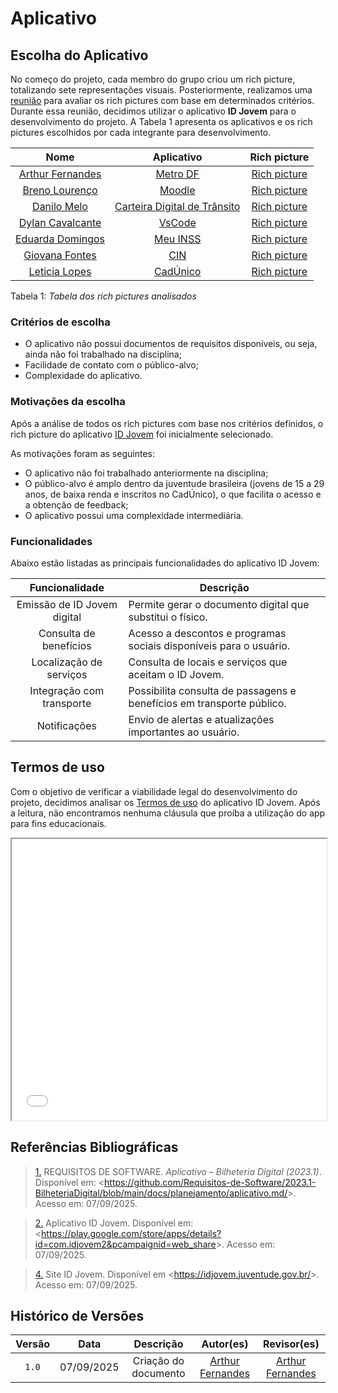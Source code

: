 # Aplicativo

## Escolha do Aplicativo

No começo do projeto, cada membro do grupo criou um rich picture, totalizando sete representações visuais. Posteriormente, realizamos uma [reunião](../../Atas/ata_01) para avaliar os rich pictures com base em determinados critérios. Durante essa reunião, decidimos utilizar o aplicativo **ID Jovem** para o desenvolvimento do projeto. A Tabela 1 apresenta os aplicativos e os rich pictures escolhidos por cada integrante para desenvolvimento.

|                          Nome                           |                                                Aplicativo                                                 |                                 Rich picture                                 |
| :-----------------------------------------------------: | :-------------------------------------------------------------------------------------------------------: | :--------------------------------------------------------------------------: |
| [Arthur Fernandes](https://www.google.com/search?q=%23) |           [Metro DF](https://play.google.com/store/apps/details?id=br.gov.df.metroapp&hl=pt_BR)           |  [Rich picture](../assets/rich-pictures-analisados/Rich-Picture-Arthur.png)  |
|  [Breno Lourenço](https://www.google.com/search?q=%23)  |         [Moodle](https://play.google.com/store/apps/details?id=com.moodle.moodlemobile&hl=pt_BR)          |  [Rich picture](../assets/rich-pictures-analisados/Rich-Picture-Breno.jpg)   |
|   [Danilo Melo](https://www.google.com/search?q=%23)    | [Carteira Digital de Trânsito](https://play.google.com/store/apps/details?id=br.gov.serpro.cnhe&hl=pt_BR) |  [Rich picture](../assets/rich-pictures-analisados/Rich-Picture-Danilo.jpg)  |
| [Dylan Cavalcante](https://www.google.com/search?q=%23) |                             [VsCode](https://code.visualstudio.com/download)                              |  [Rich picture](../assets/rich-pictures-analisados/Rich-Picture-Dylan.jpeg)  |
| [Eduarda Domingos](https://www.google.com/search?q=%23) |        [Meu INSS](https://play.google.com/store/apps/details?id=br.gov.dataprev.meuinss&hl=pt_BR)         | [Rich picture](../assets/rich-pictures-analisados/Rich-Picture-Eduarda.png)  |
|  [Giovana Fontes](https://www.google.com/search?q=%23)  |           [CIN](https://play.google.com/store/apps/details?id=com.identidadenacional&hl=pt_BR)            | [Rich picture](../assets/rich-pictures-analisados/Rich-Picture-Giovana.png)  |
|  [Leticia Lopes](https://www.google.com/search?q=%23)   |      [CadÚnico](https://play.google.com/store/apps/details?id=br.gov.dataprev.meucadunico&hl=pt_BR)       | [Rich picture](../assets/rich-pictures-analisados/Rich-Picture-Leticia.jpeg) |

Tabela 1: _Tabela dos rich pictures analisados_

### Critérios de escolha

-   O aplicativo não possui documentos de requisitos disponíveis, ou seja, ainda não foi trabalhado na disciplina;
-   Facilidade de contato com o público-alvo;
-   Complexidade do aplicativo.

### Motivações da escolha

Após a análise de todos os rich pictures com base nos critérios definidos, o rich picture do aplicativo [ID Jovem](https://idjovem.juventude.gov.br/) foi inicialmente selecionado.

As motivações foram as seguintes:

-   O aplicativo não foi trabalhado anteriormente na disciplina;
-   O público-alvo é amplo dentro da juventude brasileira (jovens de 15 a 29 anos, de baixa renda e inscritos no CadÚnico), o que facilita o acesso e a obtenção de feedback;
-   O aplicativo possui uma complexidade intermediária.

### Funcionalidades

Abaixo estão listadas as principais funcionalidades do aplicativo ID Jovem:

|       Funcionalidade        | Descrição                                                             |
| :-------------------------: | --------------------------------------------------------------------- |
| Emissão de ID Jovem digital | Permite gerar o documento digital que substitui o físico.             |
|   Consulta de benefícios    | Acesso a descontos e programas sociais disponíveis para o usuário.    |
|   Localização de serviços   | Consulta de locais e serviços que aceitam o ID Jovem.                 |
|  Integração com transporte  | Possibilita consulta de passagens e benefícios em transporte público. |
|        Notificações         | Envio de alertas e atualizações importantes ao usuário.               |

## Termos de uso

Com o objetivo de verificar a viabilidade legal do desenvolvimento do projeto, decidimos analisar os [Termos de uso](../../assets/IDJovem_termo.pdf) do aplicativo ID Jovem. Após a leitura, não encontramos nenhuma cláusula que proíba a utilização do app para fins educacionais.

<iframe src="../../assets/IDJovem_termo.pdf" width="100%" height="450px">
    Este navegador não suporta PDFs. Faça o download <a href="../../assets/IDJovem_termo.pdf">aqui</a>.
</iframe>

<br>

## Referências Bibliográficas

> <a id="REF1" href="#anchor_1">1.</a> REQUISITOS DE SOFTWARE. _Aplicativo – Bilheteria Digital (2023.1)_. Disponível em: <<https://github.com/Requisitos-de-Software/2023.1-BilheteriaDigital/blob/main/docs/planejamento/aplicativo.md/>>. Acesso em: 07/09/2025.

> <a id="REF2" href="#anchor_2">2.</a> Aplicativo ID Jovem. Disponível em: <<https://play.google.com/store/apps/details?id=com.idjovem2&pcampaignid=web_share>>. Acesso em: 07/09/2025.

> <a id="REF4" href="#anchor_4">4.</a> Site ID Jovem. Disponível em <<https://idjovem.juventude.gov.br/>>. Acesso em: 07/09/2025.

## Histórico de Versões

| Versão |    Data    |      Descrição       |                        Autor(es)                        |                       Revisor(es)                       |
| :----: | :--------: | :------------------: | :-----------------------------------------------------: | :-----------------------------------------------------: |
| `1.0`  | 07/09/2025 | Criação do documento | [Arthur Fernandes](https://github.com/arthurfernandesj) | [Arthur Fernandes](https://github.com/arthurfernandesj) |
